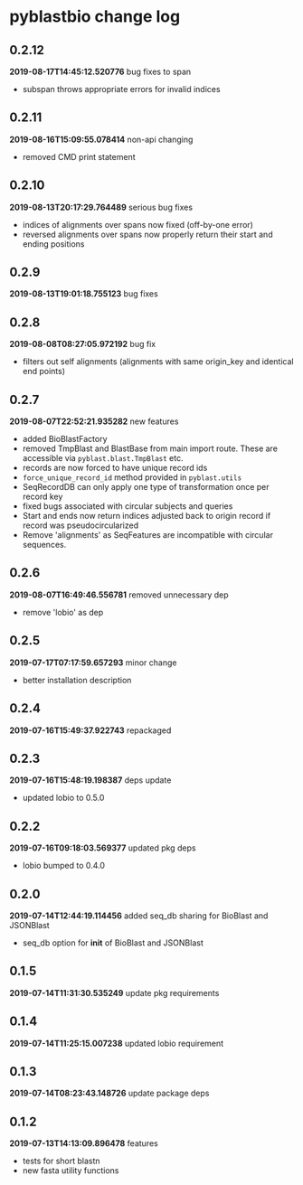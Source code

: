 # pyblastbio change log
## 0.2.12
**2019-08-17T14:45:12.520776**
bug fixes to span

 - subspan throws appropriate errors for invalid indices


## 0.2.11
**2019-08-16T15:09:55.078414**
non-api changing

 - removed CMD print statement


## 0.2.10
**2019-08-13T20:17:29.764489**
serious bug fixes

 - indices of alignments over spans now fixed (off-by-one error)
 - reversed alignments over spans now properly return their start and ending positions


## 0.2.9
**2019-08-13T19:01:18.755123**
bug fixes




## 0.2.8
**2019-08-08T08:27:05.972192**
bug fix

 - filters out self alignments (alignments with same origin_key and identical end points)


## 0.2.7
**2019-08-07T22:52:21.935282**
new features

 - added BioBlastFactory
 - removed TmpBlast and BlastBase from main import route. These are accessible via `pyblast.blast.TmpBlast` etc.
 - records are now forced to have unique record ids
 - `force_unique_record_id` method provided in `pyblast.utils`
 - SeqRecordDB can only apply one type of transformation once per record key
 - fixed bugs associated with circular subjects and queries
 - Start and ends now return indices adjusted back to origin record if record was pseudocircularized
 - Remove 'alignments' as SeqFeatures are incompatible with circular sequences.


## 0.2.6
**2019-08-07T16:49:46.556781**
removed unnecessary dep

 - remove 'lobio' as dep


## 0.2.5
**2019-07-17T07:17:59.657293**
minor change

 - better installation description


## 0.2.4
**2019-07-16T15:49:37.922743**
repackaged




## 0.2.3
**2019-07-16T15:48:19.198387**
deps update

 - updated lobio to 0.5.0


## 0.2.2
**2019-07-16T09:18:03.569377**
updated pkg deps

 - lobio bumped to 0.4.0


## 0.2.0
**2019-07-14T12:44:19.114456**
added seq_db sharing for BioBlast and JSONBlast

 - seq_db option for __init__ of BioBlast and JSONBlast


## 0.1.5
**2019-07-14T11:31:30.535249**
update pkg requirements




## 0.1.4
**2019-07-14T11:25:15.007238**
updated lobio requirement




## 0.1.3
**2019-07-14T08:23:43.148726**
update package deps




## 0.1.2
**2019-07-13T14:13:09.896478**
features

 - tests for short blastn
 - new fasta utility functions

